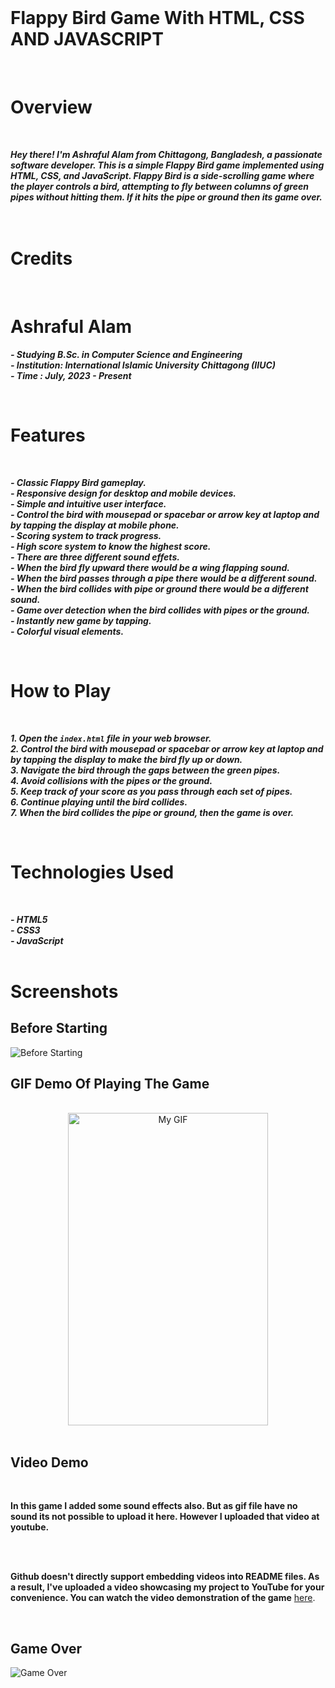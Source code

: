 <br>   

# Flappy Bird Game With HTML, CSS AND JAVASCRIPT

<br> 

# Overview
<br>

***Hey there! I'm Ashraful Alam from Chittagong, Bangladesh, a passionate software developer. This is a simple Flappy Bird game implemented using HTML, CSS, and JavaScript. Flappy Bird is a side-scrolling game where the player controls a bird, attempting to fly between columns of green pipes without hitting them. If it hits the pipe or ground then its game over.***
 <br> <br> <br> 

# Credits
<br> 

# Ashraful Alam
***- Studying B.Sc. in Computer Science and Engineering***  
***- Institution: International Islamic University Chittagong (IIUC)***  
***- Time : July, 2023 - Present***  

<br>

# Features
<br> 

***- Classic Flappy Bird gameplay.***  
***- Responsive design for desktop and mobile devices.***  
***- Simple and intuitive user interface.***  
***- Control the bird with mousepad or spacebar or arrow key at laptop and by tapping the display at mobile phone.***  
***- Scoring system to track progress.***  
***- High score system to know the highest score.***  
***- There are three different sound effets.***  
***- When the bird fly upward there would be a wing flapping sound.***  
***- When the bird passes through a pipe there would be a different sound.***  
***- When the bird collides with pipe or ground there would be a different sound.***  
***- Game over detection when the bird collides with pipes or the ground.***  
***- Instantly new game by tapping.***  
***- Colorful visual elements.***  

<br>

# How to Play
<br> 

***1. Open the `index.html` file in your web browser.***  
***2. Control the bird with mousepad or spacebar or arrow key at laptop and by tapping the display to make the bird fly up or down.***  
***3. Navigate the bird through the gaps between the green pipes.***  
***4. Avoid collisions with the pipes or the ground.***  
***5. Keep track of your score as you pass through each set of pipes.***  
***6. Continue playing until the bird collides.***  
***7. When the bird collides the pipe or ground, then the game is over.***  

<br>

# Technologies Used
<br> 

***- HTML5***  
***- CSS3***  
***- JavaScript***  
<br>

# Screenshots

## Before Starting
![Before Starting](before_starting.png)

## GIF Demo Of Playing The Game
<br> 
<!DOCTYPE html>
<html lang="en">
<head>
    <meta charset="UTF-8">
    <meta name="viewport" content="width=device-width, initial-scale=1.0"> 
</head>
<body>
    <div style="text-align: center;">
        <img src="https://github.com/ashrafulalam005/flappy-bird-with-html-css-javascript/blob/main/flappybird%20gameplay.gif" alt="My GIF" width="320" height="500">
    </div>
</body>
</html>

<br> 

## Video Demo
<br> 

**In this game I added some sound effects also. But as gif file have no sound its not possible to upload it here. However I uploaded that video at youtube.**

<br> <br> 

**Github doesn't directly support embedding videos into README files. As a result, I've uploaded a video showcasing my project to YouTube for your convenience.
You can watch the video demonstration of the game** [here](https://youtu.be/tZYlnjBgivU?si=RdpvSy9BrvwG3Kyk).

<br> 

## Game Over
![Game Over](game_over.png)

